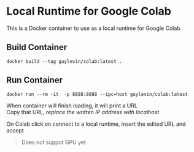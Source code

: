 # Local Runtime for Google Colab

This is a Docker container to use as a local runtime for Google Colab


## Build Container
`docker build --tag guylevin/colab:latest .`


## Run Container
`docker run --rm -it  -p 8888:8888 --ipc=host guylevin/colab:latest`


When container will finish loading, it will print a URL  
Copy that URL, *replace the written IP address with localhost*

On Colab click on connect to a local runtime, insert the edited URL and accept


>Does not suppot GPU yet
